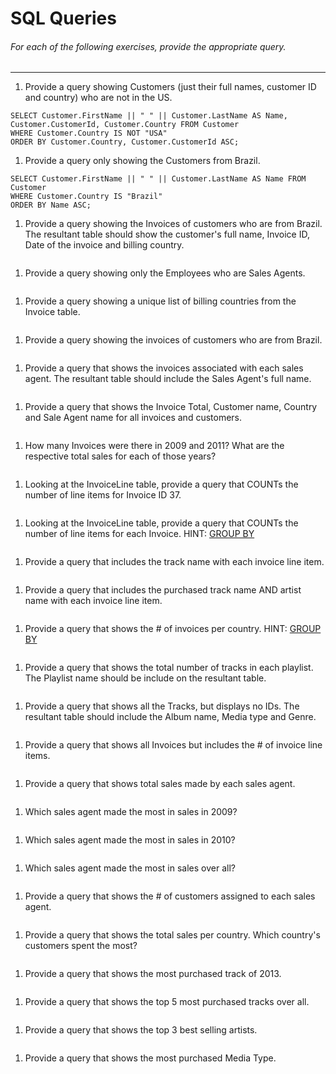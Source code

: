 # SQL Queries  

###### For each of the following exercises, provide the appropriate query.
***
1. Provide a query showing Customers (just their full names, customer ID and country) who are not in the US.  
```
SELECT Customer.FirstName || " " || Customer.LastName AS Name, Customer.CustomerId, Customer.Country FROM Customer
WHERE Customer.Country IS NOT "USA"
ORDER BY Customer.Country, Customer.CustomerId ASC;
```

1. Provide a query only showing the Customers from Brazil. <!-- Tested with Customer.Country first  -->
```
SELECT Customer.FirstName || " " || Customer.LastName AS Name FROM Customer
WHERE Customer.Country IS "Brazil"
ORDER BY Name ASC;
```

1. Provide a query showing the Invoices of customers who are from Brazil. The resultant table should show the customer's full name, Invoice ID, Date of the invoice and billing country.  
``` 

```

1. Provide a query showing only the Employees who are Sales Agents.  
```

```

1. Provide a query showing a unique list of billing countries from the Invoice table.  
```

```

1. Provide a query showing the invoices of customers who are from Brazil.  
```

```

1. Provide a query that shows the invoices associated with each sales agent. The resultant table should include the Sales Agent's full name.  
```

```

1. Provide a query that shows the Invoice Total, Customer name, Country and Sale Agent name for all invoices and customers.  
```

```

1. How many Invoices were there in 2009 and 2011? What are the respective total sales for each of those years?  
```

```

1. Looking at the InvoiceLine table, provide a query that COUNTs the number of line items for Invoice ID 37.  
```

```

1. Looking at the InvoiceLine table, provide a query that COUNTs the number of line items for each Invoice. HINT: [GROUP BY](http://www.sqlite.org/lang_select.html#resultset)  
``` 

```

1. Provide a query that includes the track name with each invoice line item.  
```

```

1. Provide a query that includes the purchased track name AND artist name with each invoice line item.  
```

```

1. Provide a query that shows the # of invoices per country. HINT: [GROUP BY](http://www.sqlite.org/lang_select.html#resultset)  
```

```

1. Provide a query that shows the total number of tracks in each playlist. The Playlist name should be include on the resultant table.  
```

```

1. Provide a query that shows all the Tracks, but displays no IDs. The resultant table should include the Album name, Media type and Genre.  
```

```

1. Provide a query that shows all Invoices but includes the # of invoice line items.  
```

```

1. Provide a query that shows total sales made by each sales agent.  
```

```

1. Which sales agent made the most in sales in 2009?  
```

```

1. Which sales agent made the most in sales in 2010?  
```

```

1. Which sales agent made the most in sales over all?  
```

```

1. Provide a query that shows the # of customers assigned to each sales agent.  
```

```

1. Provide a query that shows the total sales per country. Which country's customers spent the most?  
```

```

1. Provide a query that shows the most purchased track of 2013.  
```

```

1. Provide a query that shows the top 5 most purchased tracks over all.  
```

```

1. Provide a query that shows the top 3 best selling artists.  
```

```

1. Provide a query that shows the most purchased Media Type.  


